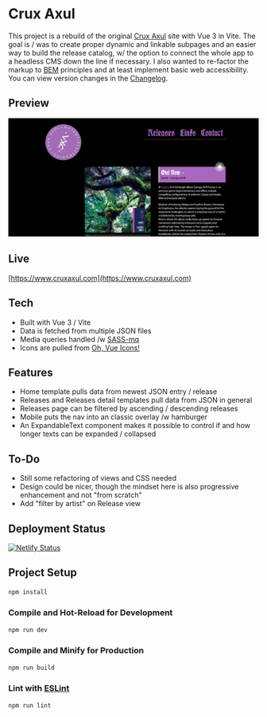 # Crux Axul

This project is a rebuild of the original [Crux Axul](https://github.com/videothrone/crux-axul) site with Vue 3 in Vite. The goal is / was to create proper dynamic and linkable subpages and an easier way to build the release catalog, w/ the option to connect the whole app to a headless CMS down the line if necessary. I also wanted to re-factor the markup to [BEM](https://getbem.com/) principles and at least implement basic web accessibility. You can view version changes in the <a href="CHANGELOG.md">Changelog</a>.

## Preview

[![Crux Axul](/public/screenshot1.png)](https://www.cruxaxul.com)

## Live
[https://www.cruxaxul.com](https://www.cruxaxul.com)

## Tech

-  Built with Vue 3 / Vite
-  Data is fetched from multiple JSON files
-  Media queries handled /w [SASS-mq](https://www.npmjs.com/package/sass-mq)
-  Icons are pulled from [Oh, Vue Icons!](https://oh-vue-icons.js.org/)

## Features

- Home template pulls data from newest JSON entry / release
- Releases and Releases detail templates pull data from JSON in general
- Releases page can be filtered by ascending / descending releases
- Mobile puts the nav into an classic overlay /w hamburger
- An ExpandableText component makes it possible to control if and how longer texts can be expanded / collapsed

## To-Do

- Still some refactoring of views and CSS needed
- Design could be nicer, though the mindset here is also progressive enhancement and not "from scratch"
- Add "filter by artist" on Release view

## Deployment Status
[![Netlify Status](https://api.netlify.com/api/v1/badges/7a9099ab-7405-4a4b-9158-9fd381b5df26/deploy-status)](https://app.netlify.com/sites/admiring-einstein-59e50c/deploys)

## Project Setup

```sh
npm install
```

### Compile and Hot-Reload for Development

```sh
npm run dev
```

### Compile and Minify for Production

```sh
npm run build
```

### Lint with [ESLint](https://eslint.org/)

```sh
npm run lint
```

